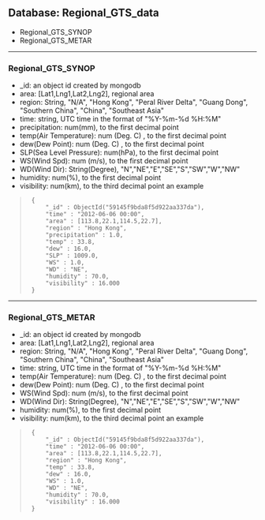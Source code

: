 ## Database: Regional_GTS_data

- Regional_GTS_SYNOP
- Regional_GTS_METAR

***
### Regional_GTS_SYNOP
  * _id: an object id created by mongodb
  * area: [Lat1,Lng1,Lat2,Lng2], regional area 
  * region: String, "N/A", "Hong Kong", "Peral River Delta", "Guang Dong", "Southern China", "China", "Southeast Asia"
  * time: string, UTC time in the format of "%Y-%m-%d %H:%M"
  * precipitation: num(mm), to the first decimal point
  * temp(Air Temperature): num (Deg. C) , to the first decimal point 
  * dew(Dew Point): num (Deg. C) , to the first decimal point
  * SLP(Sea Level Pressure): num(hPa), to the first decimal point
  * WS(Wind Spd): num (m/s), to the first decimal point 
  * WD(Wind Dir): String(Degree), "N","NE","E","SE","S","SW","W","NW"
  * humidity: num(%), to the first decimal point 
  * visibility: num(km), to the third decimal point 
an example
>      {
>          "_id" : ObjectId("59145f9bda8f5d922aa337da"),
>          "time" : "2012-06-06 00:00",
>          "area" : [113.8,22.1,114.5,22.7],
>          "region" : "Hong Kong",
>          "precipitation" : 1.0,
>          "temp" : 33.8,
>          "dew" : 16.0,
>          "SLP" : 1009.0,
>          "WS" : 1.0,
>          "WD" : "NE",
>          "humidity" : 70.0,
>          "visibility" : 16.000 
>      }


***
### Regional_GTS_METAR
  * _id: an object id created by mongodb
  * area: [Lat1,Lng1,Lat2,Lng2], regional area 
  * region: String, "N/A", "Hong Kong", "Peral River Delta", "Guang Dong", "Southern China", "China", "Southeast Asia"
  * time: string, UTC time in the format of "%Y-%m-%d %H:%M"
  * temp(Air Temperature): num (Deg. C) , to the first decimal point 
  * dew(Dew Point): num (Deg. C) , to the first decimal point
  * WS(Wind Spd): num (m/s), to the first decimal point 
  * WD(Wind Dir): String(Degree), "N","NE","E","SE","S","SW","W","NW"
  * humidity: num(%), to the first decimal point 
  * visibility: num(km), to the third decimal point 
an example
>      {
>          "_id" : ObjectId("59145f9bda8f5d922aa337da"),
>          "time" : "2012-06-06 00:00",
>          "area" : [113.8,22.1,114.5,22.7],
>          "region" : "Hong Kong",
>          "temp" : 33.8,
>          "dew" : 16.0,
>          "WS" : 1.0,
>          "WD" : "NE",
>          "humidity" : 70.0,
>          "visibility" : 16.000 
>      }
